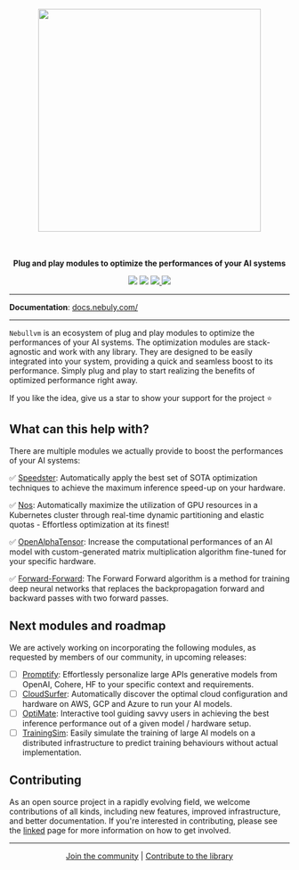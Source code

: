<p align="center">
<br><br><br>
<a https://docs.nebuly.com/welcome/quick-start"><img src="https://user-images.githubusercontent.com/83510798/208247207-861541f0-b968-484c-8a0c-0fb110399c16.png" width="400px"></a>
<br><br><br>
</p>

<p align="center">
<b>Plug and play modules to optimize the performances of your AI systems</b>
</p>

<p align=center>
<a href="https://pypi.org/project/nebullvm/"><img src="https://badge.fury.io/py/nebullvm.svg"></a>
<a href="https://pypistats.org/packages/nebullvm"><img src="https://pepy.tech/badge/nebullvm"></a>
<a href="https://discord.gg/77d5kGSa8e"><img src="https://img.shields.io/badge/Discord-1.1k-blueviolet?logo=discord&amp;logoColor=white&style=round">
<a href="https://twitter.com/nebuly_ai"><img src="https://img.shields.io/twitter/url.svg?label=Follow%20%40nebuly_ai&style=social&url=https%3A%2F%2Ftwitter.com-nebuly_ai"></a>


</a>
  
---

**Documentation**: <a href="https://docs.nebuly.com/" target="_blank"> docs.nebuly.com/ </a>

---

`Nebullvm` is an ecosystem of plug and play modules to optimize the performances of your AI systems. The optimization modules are stack-agnostic and work with any library. They are designed to be easily integrated into your system, providing a quick and seamless boost to its performance. Simply plug and play to start realizing the benefits of optimized performance right away.

If you like the idea, give us a star to show your support for the project ⭐


## **What can this help with?**

There are multiple modules we actually provide to boost the performances of your AI systems:

✅ [Speedster](https://github.com/nebuly-ai/nebullvm/blob/main/apps/accelerate/speedster): Automatically apply the best set of SOTA optimization techniques to achieve the maximum inference speed-up on your hardware.

✅ [Nos](https://github.com/nebuly-ai/nos): Automatically maximize the utilization of GPU resources in a Kubernetes cluster through real-time dynamic partitioning and elastic quotas - Effortless optimization at its finest!

✅ [OpenAlphaTensor](https://github.com/nebuly-ai/nebullvm/tree/main/apps/accelerate/open_alpha_tensor): Increase the computational performances of an AI model with custom-generated matrix multiplication algorithm fine-tuned for your specific hardware.

✅ [Forward-Forward](https://github.com/nebuly-ai/nebullvm/tree/main/apps/accelerate/forward_forward): The Forward Forward algorithm is a method for training deep neural networks that replaces the backpropagation forward and backward passes with two forward passes.

## Next modules and roadmap
We are actively working on incorporating the following modules, as requested by members of our community, in upcoming releases:

- [ ]  [Promptify](https://github.com/nebuly-ai/nebullvm/blob/main/apps/extract/promptify): Effortlessly personalize large APIs generative models from OpenAI, Cohere, HF to your specific context and requirements.
- [ ]  [CloudSurfer](https://github.com/nebuly-ai/nebullvm/blob/main/apps/accelerate/cloud_surfer): Automatically discover the optimal cloud configuration and hardware on AWS, GCP and Azure to run your AI models.
- [ ]  [OptiMate](https://github.com/nebuly-ai/nebullvm/blob/main/apps/accelerate/optimate): Interactive tool guiding savvy users in achieving the best inference performance out of a given model / hardware setup.
- [ ]  [TrainingSim](https://github.com/nebuly-ai/nebullvm/blob/main/apps/simulate/training_sim): Easily simulate the training of large AI models on a distributed infrastructure to predict training behaviours without actual implementation.

## Contributing
As an open source project in a rapidly evolving field, we welcome contributions of all kinds, including new features, improved infrastructure, and better documentation. If you're interested in contributing, please see the [linked](https://docs.nebuly.com/contributions) page for more information on how to get involved.

---

<p align="center">
  <a href="https://discord.gg/RbeQMu886J">Join the community</a> |
  <a href="https://docs.nebuly.com/contributions/">Contribute to the library</a>
</p>
